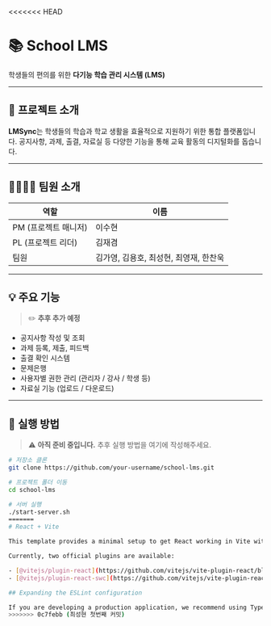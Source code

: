 <<<<<<< HEAD
# 📚 School LMS

학생들의 편의를 위한 **다기능 학습 관리 시스템 (LMS)**

---

## 📝 프로젝트 소개

**LMSync**는 학생들의 학습과 학교 생활을 효율적으로 지원하기 위한 통합 플랫폼입니다. 공지사항, 과제, 출결, 자료실 등 다양한 기능을 통해 교육 활동의 디지털화를 돕습니다.

---

## 👨‍👩‍👧‍👦 팀원 소개

| 역할 | 이름 |
|------|------|
| PM (프로젝트 매니저) | 이수현 |
| PL (프로젝트 리더)   | 김재겸 |
| 팀원 | 김가영, 김용호, 최성현, 최영재, 한찬욱 |

---

## 💡 주요 기능

> ✏️ **추후 추가 예정**

- 공지사항 작성 및 조회  
- 과제 등록, 제출, 피드백  
- 출결 확인 시스템
- 문제은행
- 사용자별 권한 관리 (관리자 / 강사 / 학생 등)  
- 자료실 기능 (업로드 / 다운로드)

---

## 🚀 실행 방법

> ⚠️ **아직 준비 중입니다.** 추후 실행 방법을 여기에 작성해주세요.

```bash
# 저장소 클론
git clone https://github.com/your-username/school-lms.git

# 프로젝트 폴더 이동
cd school-lms

# 서버 실행
./start-server.sh
=======
# React + Vite

This template provides a minimal setup to get React working in Vite with HMR and some ESLint rules.

Currently, two official plugins are available:

- [@vitejs/plugin-react](https://github.com/vitejs/vite-plugin-react/blob/main/packages/plugin-react) uses [Babel](https://babeljs.io/) for Fast Refresh
- [@vitejs/plugin-react-swc](https://github.com/vitejs/vite-plugin-react/blob/main/packages/plugin-react-swc) uses [SWC](https://swc.rs/) for Fast Refresh

## Expanding the ESLint configuration

If you are developing a production application, we recommend using TypeScript with type-aware lint rules enabled. Check out the [TS template](https://github.com/vitejs/vite/tree/main/packages/create-vite/template-react-ts) for information on how to integrate TypeScript and [`typescript-eslint`](https://typescript-eslint.io) in your project.
>>>>>>> 0c7febb (최성현 첫번째 커밋)
